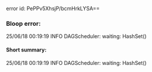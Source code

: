 error id: PePPv5XhsjP/bcmHrkLYSA==
### Bloop error:

25/06/18 00:19:19 INFO DAGScheduler: waiting: HashSet()
#### Short summary: 

25/06/18 00:19:19 INFO DAGScheduler: waiting: HashSet()